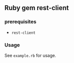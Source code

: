 ## Ruby gem rest-client ##
### prerequisites ###
- `rest-client`

### Usage ###
See `example.rb` for usage.